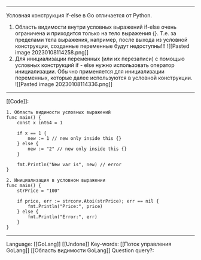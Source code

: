 ___
Условная конструкция if-else в Go отличается от Python. 
1. Область видимости внутри условных выражений if-else очень ограничена и приходится только на тело выражения {}. Т.е. за пределами тела выражения, например, после выхода из условной конструкции, созданные переменные будут недоступны!!! ![[Pasted image 20230108114258.png]]
2. Для инициализации переменных (или их перезаписи) с помощью условных конструкций if - else нужно использовать оператор инициализации. Обычно применяется для инициализации переменных, которые далее используются в условной конструкции.  ![[Pasted image 20230108114336.png]]
___
[[Code]]:
```
1. Область видимости условных выражений
func main() {
	const x int64 = 1

	if x == 1 {
		new := 1 // new only inside this {}
	} else {
		new := "2" // new only inside this {}
	}

	fmt.Println("New var is", new) // error
}

2. Инициализация в условном выражении
func main() {
	strPrice = "100"

	if price, err := strconv.Atoi(strPrice); err == nil {
		fmt.Println("Price:", price)
	} else {
		fmt.Println("Error:", err)
	}
}

```
___
Language: [[GoLang]] [[Undone]]
Key-words: [[Поток управления GoLang]] [[Область видимости GoLang]]
Question query?: 